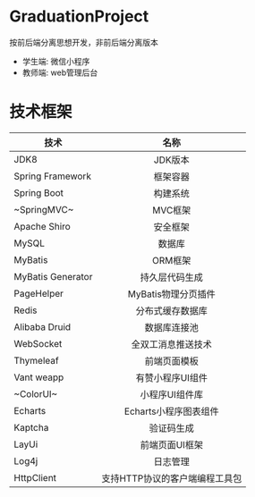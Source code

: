 # GraduationProject
按前后端分离思想开发，非前后端分离版本
* 学生端: 微信小程序
* 教师端: web管理后台


# 技术框架
| **技术** |  **名称**| 
| ------   |:------:|
| JDK8 | JDK版本 |
| Spring Framework | 框架容器  |
| Spring Boot | 构建系统 |
| ~SpringMVC~ | MVC框架 |
| Apache Shiro | 安全框架 |
| MySQL | 数据库 |
| MyBatis | ORM框架 |
| MyBatis Generator | 持久层代码生成 |
| PageHelper | MyBatis物理分页插件 |
| Redis | 分布式缓存数据库 |
| Alibaba Druid | 数据库连接池 |
| WebSocket | 全双工消息推送技术 |
| Thymeleaf | 前端页面模板 |
| Vant weapp | 有赞小程序UI组件 |
| ~ColorUI~ | 小程序UI组件库 |
| Echarts | Echarts小程序图表组件 |
| Kaptcha | 验证码生成 |
| LayUi | 前端页面UI框架 |
| Log4j | 日志管理 |
| HttpClient | 支持HTTP协议的客户端编程工具包 |

